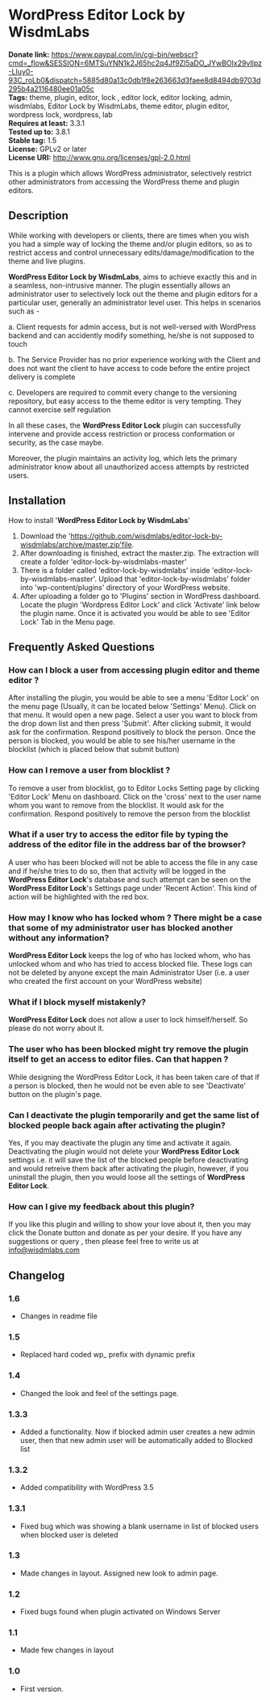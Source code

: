# WordPress Editor Lock by WisdmLabs #
**Donate link:** https://www.paypal.com/in/cgi-bin/webscr?cmd=_flow&SESSION=6MTSuYNN1k2J65hc2q4Jf9Zl5aDO_JYwBOIx29vIlpz-LIuy0-93C_roLb0&dispatch=5885d80a13c0db1f8e263663d3faee8d8494db9703d295b4a2116480ee01a05c  
**Tags:** theme, plugin, editor, lock , editor lock, editor locking, admin, wisdmlabs, Editor Lock by WisdmLabs, theme editor, plugin editor, wordpress lock, wordpress, lab  
**Requires at least:** 3.3.1  
**Tested up to:**  3.8.1  
**Stable tag:** 1.5  
**License:** GPLv2 or later  
**License URI:** http://www.gnu.org/licenses/gpl-2.0.html  

This is a plugin which allows WordPress administrator, selectively restrict other administrators from accessing the WordPress theme and plugin editors. 

## Description ##

While working with developers or clients, there are times when you wish you had a simple way of locking the theme and/or plugin editors, so as to restrict access and control unnecessary edits/damage/modification to the theme and live plugins.

__WordPress Editor Lock by WisdmLabs__, aims to achieve exactly this and in a seamless, non-intrusive manner. The plugin essentially allows an administrator user to selectively lock out the theme and plugin editors for a particular user, generally an administrator level user. This helps in scenarios such as -

a. Client requests for admin access, but is not well-versed with WordPress backend and can accidently modify something, he/she is not supposed to touch

b. The Service Provider has no prior experience working with the Client and does not want the client to have access to code before the entire project delivery is complete

c. Developers are required to commit every change to the versioning repository, but easy access to the theme editor is very tempting. They cannot exercise self regulation

In all these cases, the __WordPress Editor Lock__ plugin can successfully intervene and provide access restriction or process conformation or security, as the case maybe.

Moreover, the plugin maintains an activity log, which lets the primary administrator know about all unauthorized access attempts by restricted users.

## Installation ##

How to install '__WordPress Editor Lock by WisdmLabs__'

1. Download the 'https://github.com/wisdmlabs/editor-lock-by-wisdmlabs/archive/master.zip'file.
2. After downloading is finished, extract the master.zip. The extraction will create a folder 'editor-lock-by-wisdmlabs-master'
3. There is a folder called 'editor-lock-by-wisdmlabs' inside 'editor-lock-by-wisdmlabs-master'. Upload that 'editor-lock-by-wisdmlabs' folder into 'wp-content/plugins' directory of your WordPress website.
4. After uploading a folder go to 'Plugins' section in WordPress dashboard. Locate the plugin 'Wordpress Editor Lock' and click 'Activate' link below the plugin name. Once it is activated you would be able to see 'Editor Lock' Tab in the Menu page.


## Frequently Asked Questions ##

### How can I block a user from accessing plugin editor and theme editor ? ###

After installing the plugin, you would be able to see a menu 'Editor Lock' on the menu page (Usually, it can be located below 'Settings' Menu). Click on that menu. It would open a new page. Select a user you want to block from the drop down list and then press 'Submit'.
After clicking submit, it would ask for the confirmation. Respond positively to block the person. Once the person is blocked, you would be able to see his/her username in the blocklist (which is placed below that submit button)

### How can I remove a user from blocklist ? ###

To remove a user from blocklist, go to Editor Locks Setting page by clicking 'Editor Lock' Menu on dashboard. Click on the 'cross' next to the user name whom you want to remove from the blocklist. It would ask for the confirmation. Respond positively to remove the person from the blocklist

### What if a user try to access the editor file by typing the address of the editor file in the address bar of the browser? ###

A user who has been blocked will not be able to access the file in any case and if he/she tries to do so, then that activity will be logged in the __WordPress Editor Lock__'s database and such attempt can be seen on the __WordPress Editor Lock__'s Settings page under 'Recent Action'. This kind of action will be highlighted with the red box.

### How may I know who has locked whom ? There might be a case that some of my administrator user has blocked another without any information? ###

__WordPress Editor Lock__ keeps the log of who has locked whom, who has unlocked whom and who has tried to access blocked file. These logs can not be deleted by anyone except the main Administrator User (i.e. a user who created the first account on your WordPress website)

### What if I block myself mistakenly? ###

__WordPress Editor Lock__ does not allow a user to lock himself/herself. So please do not worry about it.

### The user who has been blocked might try remove the plugin itself to get an access to editor files. Can that happen ? ###

While designing the WordPress Editor Lock, it has been taken care of that if a person is blocked, then he would not be even able to see 'Deactivate' button on the plugin's page.


### Can I deactivate the plugin temporarily and get the same list of blocked people back again after activating the plugin? ###

Yes, if you may deactivate the plugin any time and activate it again. Deactivating the plugin would not delete your __WordPress Editor Lock__ settings i.e. it will save the list of the blocked people before deactivating and would retreive them back after activating the plugin, however, if you uninstall the plugin, then you would loose all the settings of __WordPress Editor Lock__. 

### How can I give my feedback about this plugin? ###

If you like this plugin and willing to show your love about it, then you may click the Donate button and donate as per your desire. If you have any suggestions or query , then please feel free to write us at info@wisdmlabs.com


## Changelog ##
### 1.6 ###
* Changes in readme file

### 1.5 ###
* Replaced hard coded wp_ prefix with dynamic prefix

### 1.4 ###
* Changed the look and feel of the settings page. 

### 1.3.3 ###
* Added a functionality. Now if blocked admin user creates a new admin user, then that new admin user will be automatically added to Blocked list

### 1.3.2 ###
* Added compatibility with WordPress 3.5

### 1.3.1 ###
* Fixed  bug which was showing a blank username in list of blocked users when blocked user is deleted

### 1.3 ###
* Made changes in layout. Assigned new look to admin page.

### 1.2 ###
* Fixed bugs found when plugin activated on Windows Server

### 1.1 ###
* Made few changes in layout

### 1.0 ###
* First version.


